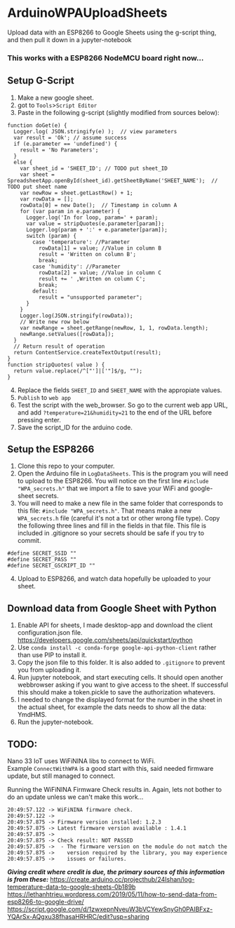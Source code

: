 # ArduinoWPAUploadSheets

Upload data with an ESP8266 to Google Sheets using the g-script thing, and then pull it down in a jupyter-notebook  

### This works with a ESP8266 NodeMCU board right now...

## Setup G-Script
1. Make a new google sheet.
2. got to `Tools`>`Script Editor`
3. Paste in the following g-script (slightly modified from sources below):
```
function doGet(e) { 
  Logger.log( JSON.stringify(e) );  // view parameters
  var result = 'Ok'; // assume success
  if (e.parameter == 'undefined') {
    result = 'No Parameters';
  }
  else {
    var sheet_id = 'SHEET_ID'; // TODO put sheet_ID
    var sheet = SpreadsheetApp.openById(sheet_id).getSheetByName('SHEET_NAME');  // TODO put sheet name
    var newRow = sheet.getLastRow() + 1;						
    var rowData = [];
    rowData[0] = new Date();  // Timestamp in column A
    for (var param in e.parameter) {
      Logger.log('In for loop, param=' + param);
      var value = stripQuotes(e.parameter[param]);
      Logger.log(param + ':' + e.parameter[param]);
      switch (param) {
        case 'temperature': //Parameter
          rowData[1] = value; //Value in column B
          result = 'Written on column B';
          break;
        case 'humidity': //Parameter
          rowData[2] = value; //Value in column C
          result += ' ,Written on column C';
          break;  
        default:
          result = "unsupported parameter";
      }
    }
    Logger.log(JSON.stringify(rowData));
    // Write new row below
    var newRange = sheet.getRange(newRow, 1, 1, rowData.length);
    newRange.setValues([rowData]);
  }
  // Return result of operation
  return ContentService.createTextOutput(result);
}
function stripQuotes( value ) {
  return value.replace(/^["']|['"]$/g, "");
}
```  
4. Replace the fields `SHEET_ID` and `SHEET_NAME` with the appropiate values.  
5. `Publish` to `web app`  
6. Test the script with the web_browser. So go to the current web app URL, and add `?temperature=21&humidity=21` to the end of the URL before pressing enter.
7. Save the script_ID for the arduino code.


## Setup the ESP8266  
1. Clone this repo to your computer.  
2. Open the Arduino file in `LogDataSheets`. This is the program you will need to upload to the ESP8266. You will notice on the first line `#include "WPA_secrets.h"` that we import a file to save your WiFi and google-sheet secrets. 
3. You will need to make a new file in the same folder that corresponds to this file: `#include "WPA_secrets.h"`. That means make a new `WPA_secrets.h` file (careful it's not a txt or other wrong file type). Copy the following three lines and fill in the fields in that file. This file is included in .gitignore so your secrets should be safe if you try to commit.
```
#define SECRET_SSID ""
#define SECRET_PASS ""
#define SECRET_GSCRIPT_ID ""
```
4. Upload to ESP8266, and watch data hopefully be uploaded to your sheet.

## Download data from Google Sheet with Python  
1. Enable API for sheets, I made desktop-app and download the client configuration.json file. https://developers.google.com/sheets/api/quickstart/python  
2. Use `conda install -c conda-forge google-api-python-client` rather than use PIP to install it.
3. Copy the json file to this folder. It is also added to `.gitignore` to prevent you from uploading it.
4. Run jupyter notebook, and start executing cells. It should open another webbrowser asking if you want to give access to the sheet. If successful this should make a token.pickle to save the authorization whatevers. 
5. I needed to change the displayed format for the number in the sheet in the actual sheet, for example the dats needs to show all the data: YmdHMS. 
6. Run the jupyter-notebook.

## TODO:
Nano 33 IoT uses WiFiNINA libs to connect to WiFi.  
Example `ConnectWithWPA` is a good start with this, said needed firmware update, but still managed to connect.   

Running the WiFiNINA Firmware Check results in. Again, lets not bother to do an update unless we can't make this work...
```
20:49:57.122 -> WiFiNINA firmware check.
20:49:57.122 -> 
20:49:57.875 -> Firmware version installed: 1.2.3
20:49:57.875 -> Latest firmware version available : 1.4.1
20:49:57.875 -> 
20:49:57.875 -> Check result: NOT PASSED
20:49:57.875 ->  - The firmware version on the module do not match the
20:49:57.875 ->    version required by the library, you may experience
20:49:57.875 ->    issues or failures.
```

***Giving credit where credit is due, the primary sources of this information is from these:***
https://create.arduino.cc/projecthub/24Ishan/log-temperature-data-to-google-sheets-0b189b  
https://lethanhtrieu.wordpress.com/2019/05/11/how-to-send-data-from-esp8266-to-google-drive/  
https://script.google.com/d/1zwxepnNveuW3bVCYewSnyGh0PAIBFxz-YQArSx-AQgxu38fhasaHRHRC/edit?usp=sharing
